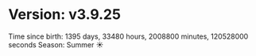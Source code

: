 # Version: v3.9.25
Time since birth: 1395 days, 33480 hours, 2008800 minutes, 120528000 seconds
Season: Summer ☀️
